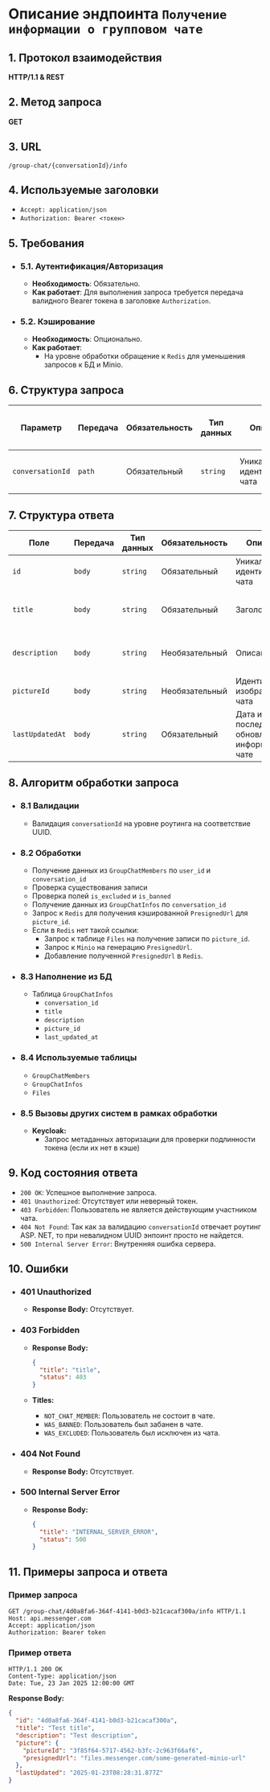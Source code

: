 # Описание эндпоинта `Получение информации о групповом чате`

## 1. Протокол взаимодействия  

**HTTP/1.1 & REST**  

## 2. Метод запроса  

**GET**  

## 3. URL  

`/group-chat/{conversationId}/info`  

## 4. Используемые заголовки  

- `Accept: application/json`  
- `Authorization: Bearer <токен>`  

## 5. Требования  

- ### 5.1. Аутентификация/Авторизация  

  - **Необходимость**: Обязательно.  
  - **Как работает**: Для выполнения запроса требуется передача валидного Bearer токена в заголовке `Authorization`.  

- ### 5.2. Кэширование  

  - **Необходимость**: Опционально.  
  - **Как работает**:  
    - На уровне обработки обращение к `Redis` для уменьшения запросов к БД и Minio.

## 6. Структура запроса  

| **Параметр**     | **Передача** | **Обязательность** | **Тип данных** | **Описание**                  | **Условия валидации**     | **Значения по умолчанию / Допустимые значения** |
|----------------- |--------------|--------------------|----------------|-------------------------------|---------------------------|-------------------------------------------------|
| `conversationId` | `path`       | Обязательный       | `string`       | Уникальный идентификатор чата | Должен быть валидным UUID | Нет значения по умолчанию                       |

## 7. Структура ответа  

| **Поле**         | **Передача**   | **Тип данных** | **Обязательность** | **Описание**                                         | **Допустимые значения**             |
|------------------|----------------|----------------|--------------------|------------------------------------------------------|-------------------------------------|
| `id`             | `body`         | `string`       | Обязательный       | Уникальный идентификатор чата                        | Валидный UUID                       |
| `title`          | `body`         | `string`       | Обязательный       | Заголовок чата                                       | Строка длиной не более 100 символов |
| `description`    | `body`         | `string`       | Необязательный     | Описание чата                                        | Строка длиной не более 500 символов |
| `pictureId`      | `body`         | `string`       | Необязательный     | Идентификатор изображения чата                       | Валидный UUID                       |
| `lastUpdatedAt`  | `body`         | `string`       | Обязательный       | Дата и время последнего обновления информации о чате | Корректное значение даты и времени  |

## 8. Алгоритм обработки запроса

- ### 8.1 Валидации
  - Валидация `conversationId` на уровне роутинга на соответствие UUID.

- ### 8.2 Обработки
  - Получение данных из `GroupChatMembers` по `user_id` и `conversation_id`
  - Проверка существования записи
  - Проверка полей `is_excluded` и `is_banned`
  - Получение данных из `GroupChatInfos` по `conversation_id`
  - Запрос к `Redis` для получения кэшированной `PresignedUrl` для `picture_id`.
  - Если в `Redis` нет такой ссылки:
    - Запрос к таблице `Files` на получение записи по `picture_id`.
    - Запрос к `Minio` на генерацию `PresignedUrl`.
    - Добавление полученной `PresignedUrl` в `Redis`.

- ### 8.3 Наполнение из БД
  - Таблица `GroupChatInfos`
    - `conversation_id`
    - `title`
    - `description`
    - `picture_id`
    - `last_updated_at`

- ### 8.4 Используемые таблицы
  - `GroupChatMembers`
  - `GroupChatInfos`
  - `Files`

- ### 8.5 Вызовы других систем в рамках обработки
  - **Keycloak:**
    - Запрос метаданных авторизации для проверки подлинности токена (если их нет в кэше)  

## 9. Код состояния ответа

- `200 OK`: Успешное выполнение запроса.
- `401 Unauthorized`: Отсутствует или неверный токен.
- `403 Forbidden`: Пользователь не является действующим участником чата.
- `404 Not Found`: Так как за валидацию `conversationId` отвечает роутинг ASP. NET, то при невалидном UUID энпоинт просто не найдется.
- `500 Internal Server Error`: Внутренняя ошибка сервера.

## 10. Ошибки
- ### 401 Unauthorized

  - **Response Body:** Отсутствует.

- ### 403 Forbidden

  - **Response Body:**
    ```json 
    {
      "title": "title",
      "status": 403
    }
    ```

  - **Titles:**
    - `NOT_CHAT_MEMBER`: Пользователь не состоит в чате.
    - `WAS_BANNED`: Пользователь был забанен в чате.
    - `WAS_EXCLUDED`: Пользователь был исключен из чата.

- ### 404 Not Found

  - **Response Body:** Отсутствует.

- ### 500 Internal Server Error

  - **Response Body:**
    ```json 
    {
      "title": "INTERNAL_SERVER_ERROR",
      "status": 500
    }
    ```

## 11. Примеры запроса и ответа

### Пример запроса

```http
GET /group-chat/4d0a8fa6-364f-4141-b0d3-b21cacaf300a/info HTTP/1.1  
Host: api.messenger.com  
Accept: application/json  
Authorization: Bearer token
```

### Пример ответа

```http
HTTP/1.1 200 OK  
Content-Type: application/json  
Date: Tue, 23 Jan 2025 12:00:00 GMT
```

**Response Body:**
```json
{
  "id": "4d0a8fa6-364f-4141-b0d3-b21cacaf300a",
  "title": "Test title",
  "description": "Test description",
  "picture": {
    "pictureId": "3f85f64-5717-4562-b3fc-2c963f66af6",
    "presignedUrl": "files.messenger.com/some-generated-minio-url"
  },
  "lastUpdated": "2025-01-23T08:28:31.877Z"
}
```